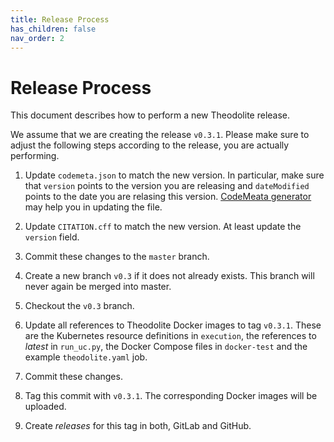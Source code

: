 ```yaml
---
title: Release Process
has_children: false
nav_order: 2
---
```


# Release Process

This document describes how to perform a new Theodolite release.

We assume that we are creating the release `v0.3.1`. Please make sure to adjust
the following steps according to the release, you are actually performing.

1. Update `codemeta.json` to match the new version. In particular, make sure that `version` points to the version you are releasing and `dateModified` points to the date you are relasing this version. [CodeMeata generator](https://codemeta.github.io/codemeta-generator/) may help you in updating the file.

2. Update `CITATION.cff` to match the new version. At least update the `version` field.

3. Commit these changes to the `master` branch.

4. Create a new branch `v0.3` if it does not already exists. This branch will never
again be merged into master.

5. Checkout the `v0.3` branch.

6. Update all references to Theodolite Docker images to tag `v0.3.1`. These are the Kubernetes resource definitions in
`execution`, the references to *latest* in `run_uc.py`, the Docker Compose files in `docker-test` and the example `theodolite.yaml` job.

7. Commit these changes.

8. Tag this commit with `v0.3.1`. The corresponding Docker images will be uploaded.

9. Create *releases* for this tag in both, GitLab and GitHub.

